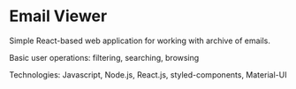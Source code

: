 # Email Viewer

Simple React-based web application for working with archive of emails.

Basic user operations: filtering, searching, browsing

Technologies: Javascript, Node.js, React.js, styled-components, Material-UI

